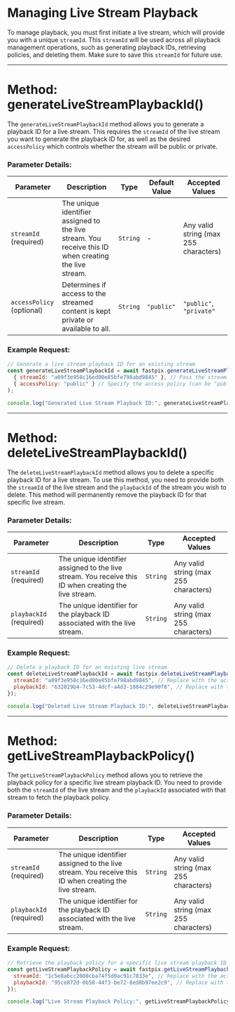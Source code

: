 # Managing Live Stream Playback

To manage playback, you must first initiate a live stream, which will provide you with a unique `streamId`. This `streamId` will be used across all playback management operations, such as generating playback IDs, retrieving policies, and deleting them. Make sure to save this `streamId` for future use.

---

# Method: generateLiveStreamPlaybackId()

The `generateLiveStreamPlaybackId` method allows you to generate a playback ID for a live stream. This requires the `streamId` of the live stream you want to generate the playback ID for, as well as the desired `accessPolicy` which controls whether the stream will be public or private.

### Parameter Details:

| **Parameter**             | **Description**                                                                                       | **Type** | **Default Value** | **Accepted Values**                   |
| ------------------------- | ----------------------------------------------------------------------------------------------------- | -------- | ----------------- | ------------------------------------- |
| `streamId` (required)     | The unique identifier assigned to the live stream. You receive this ID when creating the live stream. | `String` | -                 | Any valid string (max 255 characters) |
| `accessPolicy` (optional) | Determines if access to the streamed content is kept private or available to all.                     | `String` | `"public"`        | `"public"`, `"private"`               |

### Example Request:

```javascript
// Generate a live stream playback ID for an existing stream
const generateLiveStreamPlaybackId = await fastpix.generateLiveStreamPlaybackId(
  { streamId: "a09f3e958c16ed00e85bfe798abd9845" }, // Pass the stream ID for which the playback ID is to be generated
  { accessPolicy: "public" } // Specify the access policy (can be "public" or "private")
);

console.log("Generated Live Stream Playback ID:", generateLiveStreamPlaybackId);
```

---

# Method: deleteLiveStreamPlaybackId()

The `deleteLiveStreamPlaybackId` method allows you to delete a specific playback ID for a live stream. To use this method, you need to provide both the `streamId` of the live stream and the `playbackId` of the stream you wish to delete. This method will permanently remove the playback ID for that specific live stream.

### Parameter Details:

| **Parameter**           | **Description**                                                                                       | **Type** | **Accepted Values**                   |
| ----------------------- | ----------------------------------------------------------------------------------------------------- | -------- | ------------------------------------- |
| `streamId` (required)   | The unique identifier assigned to the live stream. You receive this ID when creating the live stream. | `String` | Any valid string (max 255 characters) |
| `playbackId` (required) | The unique identifier for the playback ID associated with the live stream.                            | `String` | Any valid string (max 255 characters) |

### Example Request:

```javascript
// Delete a playback ID for an existing live stream
const deleteLiveStreamPlaybackId = await fastpix.deleteLiveStreamPlaybackId({
  streamId: "a09f3e958c16ed00e85bfe798abd9845", // Replace with the actual stream ID
  playbackId: "632029b4-7c53-4dcf-a4d3-1884c29e90f8", // Replace with the actual playback ID
});

console.log("Deleted Live Stream Playback ID:", deleteLiveStreamPlaybackId);
```

---

# Method: getLiveStreamPlaybackPolicy()

The `getLiveStreamPlaybackPolicy` method allows you to retrieve the playback policy for a specific live stream playback ID. You need to provide both the `streamId` of the live stream and the `playbackId` associated with that stream to fetch the playback policy.

### Parameter Details:

| **Parameter**           | **Description**                                                                                       | **Type** | **Accepted Values**                   |
| ----------------------- | ----------------------------------------------------------------------------------------------------- | -------- | ------------------------------------- |
| `streamId` (required)   | The unique identifier assigned to the live stream. You receive this ID when creating the live stream. | `String` | Any valid string (max 255 characters) |
| `playbackId` (required) | The unique identifier for the playback ID associated with the live stream.                            | `String` | Any valid string (max 255 characters) |

### Example Request:

```javascript
// Retrieve the playback policy for a specific live stream playback ID
const getLiveStreamPlaybackPolicy = await fastpix.getLiveStreamPlaybackPolicy({
  streamId: "1c5e8abcc2080cba74f5d0ac91c7833e", // Replace with the actual stream ID
  playbackId: "95ce872d-0b58-44f3-be72-8ed8b97ee2c9", // Replace with the actual playback ID
});

console.log("Live Stream Playback Policy:", getLiveStreamPlaybackPolicy);
```
